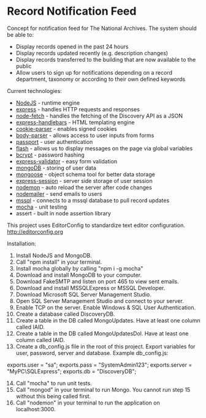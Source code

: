 # Record Notification Feed  
Concept for notification feed for The National Archives. The system should be able to:

* Display records opened in the past 24 hours
* Display records updated recently (e.g. description changes)
* Display records transferred to the building that are now available to the public
* Allow users to sign up for notifications depending on a record department, taxonomy or according to their own defined keywords
  
Current technologies:  
  
* [NodeJS](http://nodejs.org/) - runtime engine  
* [express](https://www.npmjs.com/package/express) - handles HTTP requests and responses  
* [node-fetch](https://www.npmjs.com/package/node-fetch) - handles the fetching of the Discovery API as a JSON  
* [express-handlebars](https://www.npmjs.com/package/express-handlebars) - HTML templating engine  
* [cookie-parser](https://www.npmjs.com/package/cookie-parser) - enables signed cookies  
* [body-parser](https://www.npmjs.com/package/body-parser) - allows access to user inputs from forms  
* [passport](https://www.npmjs.com/package/passport) - user authentication  
* [flash](https://www.npmjs.com/package/flash) - allows us to display messages on the page via global variables  
* [bcrypt](https://www.npmjs.com/package/bcrypt) - password hashing  
* [express-validator](https://www.npmjs.com/package/express-validator) - easy form validation  
* [mongoDB](https://www.npmjs.com/package/mongodb) - storing of user data  
* [mongoose](https://www.npmjs.com/package/mongoose) - object schema tool for better data storage  
* [express-session](https://www.npmjs.com/package/express-session) - server side storage of user session  
* [nodemon](https://www.npmjs.com/package/nodemon) - auto reload the server after code changes  
* [nodemailer](https://www.npmjs.com/package/nodemailer) - send emails to users  
* [mssql](https://www.npmjs.com/package/mssql) - connects to a mssql database to pull record updates
* [mocha](https://www.npmjs.com/package/mocha) - unit testing
* assert - built in node assertion library

This project uses EditorConfig to standardize text editor configuration. http://editorconfig.org
    
Installation:  

1. Install NodeJS and MongoDB.
2. Call "npm install" in your terminal.
3. Install mocha globally by calling "npm i -g mocha"
4. Download and install MongoDB to your computer.
5. Download FakeSMTP and listen on port 465 to view sent emails.
6. Download and install MSSQLExpress or MSSQL Developer.
7. Download Microsoft SQL Server Management Studio.
8. Open SQL Server Management Studio and connect to your server.
9. Enable TCP on the server. Enable Windows & SQL User Authentication.
10. Create a database called DiscoveryDB.
11. Create a table in the DB called MongoUpdates. Have at least one column called IAID.
12. Create a table in the DB called MongoUpdatesDol. Have at least one column called IAID.
13. Create a db_config.js file in the root of this project. Export variables for user, password, server and database.
Example db_config.js:

exports.user = "sa";
exports.pass = "SystemAdmin123";
exports.server = "MyPC\\SQLExpress";
exports.db = "DiscoveryDB";

14. Call "mocha" to run unit tests.
15. Call "mongod" in your terminal to run Mongo. You cannot run step 15 without this being called first.
16. Call "nodemon" in your terminal to run the application on localhost:3000.  